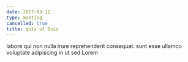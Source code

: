 ```yaml
---
date: 2017-03-12
type: meeting
cancelled: true
title: quis ut Duis
---
```

labore qui non nulla irure reprehenderit consequat. sunt esse ullamco voluptate adipiscing in ut sed Lorem